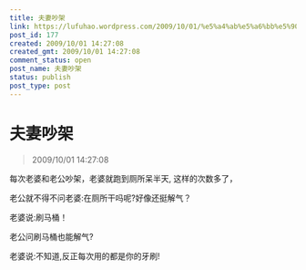 ```yaml
---
title: 夫妻吵架
link: https://lufuhao.wordpress.com/2009/10/01/%e5%a4%ab%e5%a6%bb%e5%90%b5%e6%9e%b6/
post_id: 177
created: 2009/10/01 14:27:08
created_gmt: 2009/10/01 14:27:08
comment_status: open
post_name: 夫妻吵架
status: publish
post_type: post
---
```


# 夫妻吵架

> 2009/10/01 14:27:08

 

每次老婆和老公吵架，老婆就跑到厕所呆半天, 这样的次数多了，

老公就不得不问老婆:在厕所干吗呢?好像还挺解气？

老婆说:刷马桶！

老公问刷马桶也能解气?

老婆说:不知道,反正每次用的都是你的牙刷!
